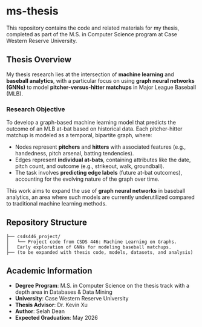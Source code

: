 # ms-thesis

This repository contains the code and related materials for my thesis, completed as part of the M.S. in Computer Science program at Case Western Reserve University.

## Thesis Overview

My thesis research lies at the intersection of **machine learning** and **baseball analytics**, with a particular focus on using **graph neural networks (GNNs)** to model **pitcher-versus-hitter matchups** in Major League Baseball (MLB).

### Research Objective

To develop a graph-based machine learning model that predicts the outcome of an MLB at-bat based on historical data. Each pitcher-hitter matchup is modeled as a temporal, bipartite graph, where:

- Nodes represent **pitchers** and **hitters** with associated features (e.g., handedness, pitch arsenal, batting tendencies).
- Edges represent **individual at-bats**, containing attributes like the date, pitch count, and outcome (e.g., strikeout, walk, groundball).
- The task involves **predicting edge labels** (future at-bat outcomes), accounting for the evolving nature of the graph over time.

This work aims to expand the use of **graph neural networks** in baseball analytics, an area where such models are currently underutilized compared to traditional machine learning methods.

## Repository Structure
    ├── csds446_project/                  
    │   └── Project code from CSDS 446: Machine Learning on Graphs.             
    │   Early exploration of GNNs for modeling baseball matchups.
    ├── (to be expanded with thesis code, models, datasets, and analysis)

## Academic Information 
- **Degree Program**: M.S. in Computer Science on the thesis track with a depth area in Databases & Data Mining
- **University**: Case Western Reserve University
- **Thesis Advisor**: Dr. Kevin Xu
- **Author**: Selah Dean
- **Expected Graduation**: May 2026


